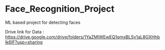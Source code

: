 # Face_Recognition_Project
ML based project for detecting faces 



Drive link for Data : https://drive.google.com/drive/folders/1YaZMIWEwEQ1qmxBLSy1aL8GXHhblk6IF?usp=sharing
